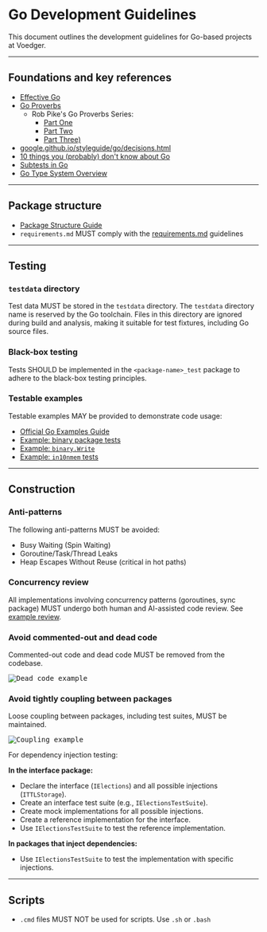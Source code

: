 # Go Development Guidelines

This document outlines the development guidelines for Go-based projects at Voedger.

---

## Foundations and key references

- [Effective Go](https://go.dev/doc/effective_go)
- [Go Proverbs](https://go-proverbs.github.io/)
  - Rob Pike's Go Proverbs Series:
    - [Part One](https://golangprojectstructure.com/rob-pike-go-proverbs/)
    - [Part Two](https://golangprojectstructure.com/rob-pike-go-proverbs-2/)
    - [Part Three)](https://golangprojectstructure.com/rob-pike-go-proverbs-3/)
- [google.github.io/styleguide/go/decisions.html](https://google.github.io/styleguide/go/decisions.html)
- [10 things you (probably) don't know about Go](https://go.dev/talks/2012/10things.slide)
- [Subtests in Go](https://go.dev/blog/subtests)
- [Go Type System Overview](https://go101.org/article/type-system-overview.html)

---

## Package structure

- [Package Structure Guide](https://github.com/voedger/kb/issues/45)
- `requirements.md` MUST comply with the [requirements.md](writing-guidelines.md#requirements-and-design-files) guidelines

---

## Testing

### `testdata` directory

Test data MUST be stored in the `testdata` directory. The `testdata` directory name is reserved by the Go toolchain. Files in this directory are ignored during build and analysis, making it suitable for test fixtures, including Go source files.

### Black-box testing

Tests SHOULD be implemented in the `<package-name>_test` package to adhere to the black-box testing principles.

### Testable examples

Testable examples MAY be provided to demonstrate code usage:

- [Official Go Examples Guide](https://go.dev/blog/examples)
- [Example: binary package tests](https://cs.opensource.google/go/go/+/refs/tags/go1.20.5:src/encoding/binary/example_test.go)
- [Example: `binary.Write`](https://pkg.go.dev/encoding/binary#example-Write)
- [Example: `in10nmem` tests](https://github.com/voedger/voedger/blob/15ef848eecdc1950a6eba71732991012d509be18/pkg/in10nmem/example_test.go#L21)

---

## Construction

### Anti-patterns

The following anti-patterns MUST be avoided:

- Busy Waiting (Spin Waiting)
- Goroutine/Task/Thread Leaks
- Heap Escapes Without Reuse (critical in hot paths)

### Concurrency review

All implementations involving concurrency patterns (goroutines, sync package) MUST undergo both human and AI-assisted code review. See [example review](https://github.com/voedger/kb/issues/57).

### Avoid commented-out and dead code

Commented-out code and dead code MUST be removed from the codebase.

<kbd>![Dead code example](images/deadcode.png)</kbd>

### Avoid tightly coupling between packages

Loose coupling between packages, including test suites, MUST be maintained.

<kbd>![Coupling example](images/coupling.png)</kbd>

For dependency injection testing:

**In the interface package:**

- Declare the interface (`IElections`) and all possible injections (`ITTLStorage`).
- Create an interface test suite (e.g., `IElectionsTestSuite`).
- Create mock implementations for all possible injections.
- Create a reference implementation for the interface.
- Use `IElectionsTestSuite` to test the reference implementation.

**In packages that inject dependencies:**

- Use `IElectionsTestSuite` to test the implementation with specific injections.

---

## Scripts

- `.cmd` files MUST NOT be used for scripts. Use `.sh` or `.bash`
